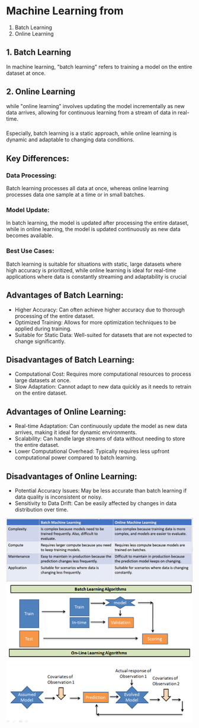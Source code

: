 # Machine Learning from
1. Batch Learning
2. Online Learning

###
## 1. Batch Learning
In machine learning, "batch learning" refers to training a model on the entire dataset at once. 

## 2. Online Learning
 while "online learning" involves updating the model incrementally as new data arrives, allowing for continuous learning from a stream of data in real-time.

 ###
 Especially, batch learning is a static approach, while online learning is dynamic and adaptable to changing data conditions. 

## Key Differences:
### Data Processing:
Batch learning processes all data at once, whereas online learning processes data one sample at a time or in small batches. 

### Model Update:
In batch learning, the model is updated after processing the entire dataset, while in online learning, the model is updated continuously as new data becomes available. 

### Best Use Cases:
Batch learning is suitable for situations with static, large datasets where high accuracy is prioritized, while online learning is ideal for real-time applications where data is constantly streaming and adaptability is crucial

## Advantages of Batch Learning: 
- Higher Accuracy: Can often achieve higher accuracy due to thorough processing of the entire dataset. 
 - Optimized Training: Allows for more optimization techniques to be applied during training. 
- Suitable for Static Data: Well-suited for datasets that are not expected to change significantly. 

## Disadvantages of Batch Learning:
- Computational Cost: Requires more computational resources to process large datasets at once. 
- Slow Adaptation: Cannot adapt to new data quickly as it needs to retrain on the entire dataset. 

## Advantages of Online Learning:
- Real-time Adaptation: Can continuously update the model as new data arrives, making it ideal for dynamic environments. 
- Scalability: Can handle large streams of data without needing to store the entire dataset. 
- Lower Computational Overhead: Typically requires less upfront computational power compared to batch learning. 

## Disadvantages of Online Learning:
- Potential Accuracy Issues: May be less accurate than batch learning if data quality is inconsistent or noisy. 
- Sensitivity to Data Drift: Can be easily affected by changes in data distribution over time. 

<img src="img/1.jpg">
<img src="img/2.png">